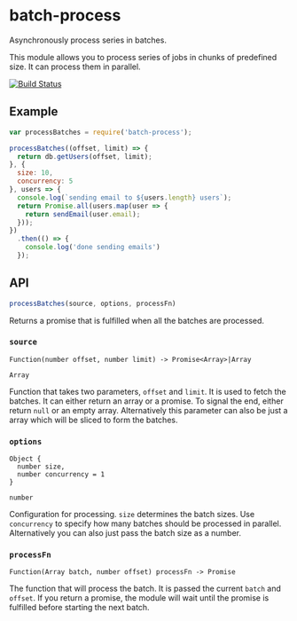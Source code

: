 # batch-process

Asynchronously process series in batches.

This module allows you to process series of jobs in chunks of predefined size.
It can process them in parallel.

[![Build Status](https://travis-ci.org/Janpot/batch-process.svg?branch=master)](https://travis-ci.org/Janpot/batch-process)

## Example

```js
var processBatches = require('batch-process');

processBatches((offset, limit) => {
  return db.getUsers(offset, limit);
}, {
  size: 10,
  concurrency: 5
}, users => {
  console.log(`sending email to ${users.length} users`);
  return Promise.all(users.map(user => {
    return sendEmail(user.email);
  }));
})
  .then(() => {
    console.log('done sending emails')
  });
```

## API

```js
processBatches(source, options, processFn)
```

Returns a promise that is fulfilled when all the batches are processed.

### `source`

```
Function(number offset, number limit) -> Promise<Array>|Array
```

```
Array
```

Function that takes two parameters, `offset` and `limit`.
It is used to fetch the batches. It can either return an array or a promise.
To signal the end, either return `null` or an empty array.
Alternatively this parameter can also be just a array which will be sliced to form the batches.

### `options`

```
Object {
  number size,
  number concurrency = 1
}
```

```
number
```

Configuration for processing. `size` determines the batch sizes.
Use `concurrency` to specify how many batches should be processed in parallel.
Alternatively you can also just pass the batch size as a number.

### `processFn`

```
Function(Array batch, number offset) processFn -> Promise
```

The function that will process the batch. It is passed the current `batch` and `offset`.
If you return a promise, the module will wait until the promise is fulfilled before starting the next batch.
